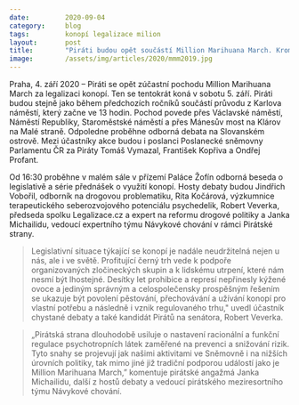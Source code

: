 ```yaml
---
date:         2020-09-04
category:     blog
tags:         konopí legalizace milion
layout:       post
title:        "Piráti budou opět součástí Million Marihuana March. Kromě průvodu se zúčastní i debat s odborníky na Žofíně "
image:        /assets/img/articles/2020/mmm2019.jpg
---
```




Praha, 4. září 2020 – Piráti se opět zúčastní pochodu Million Marihuana March za legalizaci konopí. Ten se tentokrát koná v sobotu 5. září. Piráti budou stejně jako během předchozích ročníků součástí průvodu z Karlova náměstí, který začne ve 13 hodin. Pochod povede přes Václavské náměstí, Náměstí Republiky, Staroměstské náměstí a přes Mánesův most na Klárov na Malé straně. Odpoledne proběhne odborná debata na Slovanském ostrově. Mezi účastníky akce budou i poslanci Poslanecké sněmovny Parlamentu ČR za Piráty Tomáš Vymazal, František Kopřiva a Ondřej Profant.


Od 16:30 proběhne v malém sále v přízemí Paláce Žofín odborná beseda o legislativě a série přednášek o využití konopí. Hosty debaty budou Jindřich Vobořil, odborník na drogovou problematiku, Rita Kočárová, výzkumnice terapeutického seberozvojového potenciálu psychedelik, Robert Veverka, předseda spolku Legalizace.cz a expert na reformu drogové politiky a Janka Michailidu, vedoucí expertního týmu Návykové chování v rámci Pirátské strany.


 > Legislativní situace týkající se konopí je nadále neudržitelná nejen u nás, ale i ve světě. Profitující černý trh vede k podpoře organizovaných zločineckých skupin a k lidskému utrpení, které nám nesmí být lhostejné. Desítky let prohibice a represí nepřinesly kýžené ovoce a jediným správným a celospolečensky prospěšným řešením se ukazuje být povolení pěstování, přechovávání a užívání konopí pro vlastní potřebu a následně i vznik regulovaného trhu," uvedl účastník chystané debaty a také kandidát Pirátů na senátora, Robert Veverka.


 > „Pirátská strana dlouhodobě usiluje o nastavení racionální a funkční regulace psychotropních látek zaměřené na prevenci a snižování rizik. Tyto snahy se projevují jak našimi aktivitami ve Sněmovně i na nižších úrovních politiky, tak mimo jiné již tradiční podporou událostí jako je Million Marihuana March,” komentuje pirátské angažmá Janka Michailidu, další z hostů debaty a vedoucí pirátského meziresortního týmu Návykové chování.

